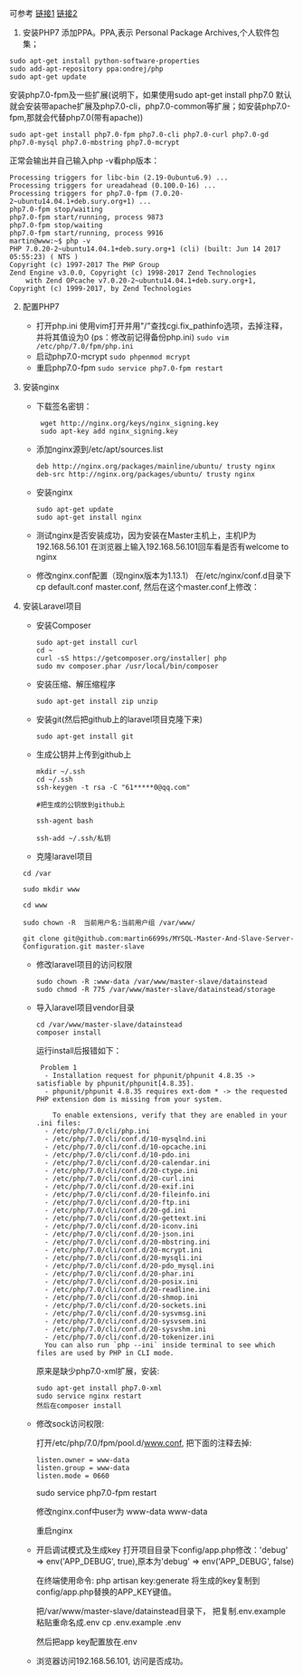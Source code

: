可参考
[链接1](https://www.tecmint.com/install-php7-for-apache-nginx-on-ubuntu-14-04/) 
[链接2](https://www.digitalocean.com/community/tutorials/how-to-install-linux-nginx-mysql-php-lemp-stack-on-ubuntu-14-04)

1. 安装PHP7
添加PPA。PPA,表示 Personal Package Archives,个人软件包集；
 ```
sudo apt-get install python-software-properties
sudo add-apt-repository ppa:ondrej/php
sudo apt-get update
```

安装php7.0-fpm及一些扩展(说明下，如果使用sudo apt-get install php7.0 默认就会安装带apache扩展及php7.0-cli，php7.0-common等扩展；如安装php7.0-fpm,那就会代替php7.0(带有apache))
```
sudo apt-get install php7.0-fpm php7.0-cli php7.0-curl php7.0-gd php7.0-mysql php7.0-mbstring php7.0-mcrypt
```
正常会输出并自己输入php -v看php版本：
```
Processing triggers for libc-bin (2.19-0ubuntu6.9) ...
Processing triggers for ureadahead (0.100.0-16) ...
Processing triggers for php7.0-fpm (7.0.20-2~ubuntu14.04.1+deb.sury.org+1) ...
php7.0-fpm stop/waiting
php7.0-fpm start/running, process 9873
php7.0-fpm stop/waiting
php7.0-fpm start/running, process 9916
martin@www:~$ php -v
PHP 7.0.20-2~ubuntu14.04.1+deb.sury.org+1 (cli) (built: Jun 14 2017 05:55:23) ( NTS )
Copyright (c) 1997-2017 The PHP Group
Zend Engine v3.0.0, Copyright (c) 1998-2017 Zend Technologies
    with Zend OPcache v7.0.20-2~ubuntu14.04.1+deb.sury.org+1, Copyright (c) 1999-2017, by Zend Technologies
```
2. 配置PHP7

   * 打开php.ini 使用vim打开并用"/"查找cgi.fix_pathinfo选项，去掉注释，并将其值设为0 (ps：修改前记得备份php.ini)
     `sudo vim /etc/php/7.0/fpm/php.ini`
   * 启动php7.0-mcrypt
     `sudo phpenmod mcrypt`
   * 重启php7.0-fpm
     `sudo service php7.0-fpm restart`

3. 安装nginx
   
   * 下载签名密钥：
       ```
        wget http://nginx.org/keys/nginx_signing.key 
        sudo apt-key add nginx_signing.key  
       ```    
   * 添加nginx源到/etc/apt/sources.list
       ```
       deb http://nginx.org/packages/mainline/ubuntu/ trusty nginx
       deb-src http://nginx.org/packages/ubuntu/ trusty nginx
       ```
   * 安装nginx
       ```
       sudo apt-get update
       sudo apt-get install nginx
       ``` 
   * 测试nginx是否安装成功，因为安装在Master主机上，主机IP为192.168.56.101
    在浏览器上输入192.168.56.101回车看是否有welcome to nginx

   * 修改nginx.conf配置（现nginx版本为1.13.1） 
     在/etc/nginx/conf.d目录下cp default.conf master.conf, 然后在这个master.conf上修改：

4. 安装Laravel项目
   * 安装Composer 
     ```
     sudo apt-get install curl
     cd ~
     curl -sS https://getcomposer.org/installer| php
     sudo mv composer.phar /usr/local/bin/composer
     ```      
   * 安装压缩、解压缩程序

     `sudo apt-get install zip unzip`

   * 安装git(然后把github上的laravel项目克隆下来)
    
     `sudo apt-get install git`
    
   * 生成公钥并上传到github上

      ```
      mkdir ~/.ssh
      cd ~/.ssh
      ssh-keygen -t rsa -C "61*****0@qq.com"

      #把生成的公钥放到github上

      ssh-agent bash

      ssh-add ~/.ssh/私钥
      ```
    *  克隆laravel项目

      ```
      cd /var

      sudo mkdir www

      cd www

      sudo chown -R  当前用户名:当前用户组 /var/www/

      git clone git@github.com:martin6699s/MYSQL-Master-And-Slave-Server-Configuration.git master-slave

      ``` 
    * 修改laravel项目的访问权限
      ```
      sudo chown -R :www-data /var/www/master-slave/datainstead
      sudo chmod -R 775 /var/www/master-slave/datainstead/storage  
      ```
    * 导入laravel项目vendor目录
      ```
      cd /var/www/master-slave/datainstead
      composer install
      ```
       运行install后报错如下：

      ```
       Problem 1
        - Installation request for phpunit/phpunit 4.8.35 -> satisfiable by phpunit/phpunit[4.8.35].
        - phpunit/phpunit 4.8.35 requires ext-dom * -> the requested PHP extension dom is missing from your system.

          To enable extensions, verify that they are enabled in your .ini files:
        - /etc/php/7.0/cli/php.ini
        - /etc/php/7.0/cli/conf.d/10-mysqlnd.ini
        - /etc/php/7.0/cli/conf.d/10-opcache.ini
        - /etc/php/7.0/cli/conf.d/10-pdo.ini
        - /etc/php/7.0/cli/conf.d/20-calendar.ini
        - /etc/php/7.0/cli/conf.d/20-ctype.ini
        - /etc/php/7.0/cli/conf.d/20-curl.ini
        - /etc/php/7.0/cli/conf.d/20-exif.ini
        - /etc/php/7.0/cli/conf.d/20-fileinfo.ini
        - /etc/php/7.0/cli/conf.d/20-ftp.ini
        - /etc/php/7.0/cli/conf.d/20-gd.ini
        - /etc/php/7.0/cli/conf.d/20-gettext.ini
        - /etc/php/7.0/cli/conf.d/20-iconv.ini
        - /etc/php/7.0/cli/conf.d/20-json.ini
        - /etc/php/7.0/cli/conf.d/20-mbstring.ini
        - /etc/php/7.0/cli/conf.d/20-mcrypt.ini
        - /etc/php/7.0/cli/conf.d/20-mysqli.ini
        - /etc/php/7.0/cli/conf.d/20-pdo_mysql.ini
        - /etc/php/7.0/cli/conf.d/20-phar.ini
        - /etc/php/7.0/cli/conf.d/20-posix.ini
        - /etc/php/7.0/cli/conf.d/20-readline.ini
        - /etc/php/7.0/cli/conf.d/20-shmop.ini
        - /etc/php/7.0/cli/conf.d/20-sockets.ini
        - /etc/php/7.0/cli/conf.d/20-sysvmsg.ini
        - /etc/php/7.0/cli/conf.d/20-sysvsem.ini
        - /etc/php/7.0/cli/conf.d/20-sysvshm.ini
        - /etc/php/7.0/cli/conf.d/20-tokenizer.ini
        You can also run `php --ini` inside terminal to see which files are used by PHP in CLI mode.

      ```

      原来是缺少php7.0-xml扩展，安装:
      ```
      sudo apt-get install php7.0-xml
      sudo service nginx restart
      然后在composer install
      ```
    * 修改sock访问权限:

      打开/etc/php/7.0/fpm/pool.d/www.conf, 把下面的注释去掉:
      ```
      listen.owner = www-data
      listen.group = www-data
      listen.mode = 0660
      ```
      sudo service php7.0-fpm restart

      修改nginx.conf中user为 www-data www-data

      重启nginx

    *  开启调试模式及生成key
       打开项目目录下config/app.php修改：'debug' => env('APP_DEBUG', true),原本为'debug' => env('APP_DEBUG', false) 

       在终端使用命令:
       php artisan key:generate
       将生成的key复制到config/app.php替换的APP_KEY键值。

       把/var/www/master-slave/datainstead目录下， 把复制.env.example 粘贴重命名成.env 
       cp .env.example .env

       然后把app key配置放在.env 
      
    *  浏览器访问192.168.56.101, 访问是否成功。
